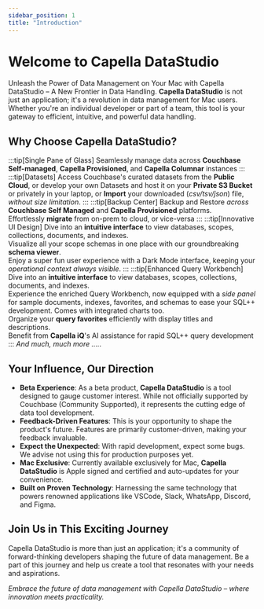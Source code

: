 ```yaml
---
sidebar_position: 1
title: "Introduction"
---
```


# Welcome to Capella DataStudio

Unleash the Power of Data Management on Your Mac with Capella DataStudio – A New Frontier in Data Handling. **Capella DataStudio** is not just an application; it's a revolution in data management for Mac users. Whether you're an individual developer or part of a team, this tool is your gateway to efficient, intuitive, and powerful data handling.

## Why Choose Capella DataStudio?

:::tip[Single Pane of Glass]
Seamlessly manage data across **Couchbase Self-managed**, **Capella Provisioned**, and **Capella Columnar** instances
:::
:::tip[Datasets]
Access Couchbase's curated datasets from the **Public Cloud**, or develop your own Datasets and host it on your **Private S3 Bucket** or privately in your laptop, or **Import** your downloaded (_csv/tsv/json_) file, _without size limitation_.
:::
:::tip[Backup Center]
Backup and Restore _across_ **Couchbase Self Managed** and **Capella Provisioned** platforms.<br />
Effortlessly **migrate** from on-prem to cloud, or vice-versa
:::
:::tip[Innovative UI Design]
Dive into an **intuitive interface** to view databases, scopes, collections, documents, and indexes.<br />
Visualize all your scope schemas in one place with our groundbreaking **schema viewer**.<br />
Enjoy a super fun user experience with a Dark Mode interface, keeping your _operational context always visible_.
:::
:::tip[Enhanced Query Workbench]
Dive into an **intuitive interface** to view databases, scopes, collections, documents, and indexes.<br />
Experience the enriched Query Workbench, now equipped with a _side panel_ for sample documents, indexes, favorites, and schemas to ease your SQL++ development. Comes with integrated charts too.<br />
Organize your **query favorites** efficiently with display titles and descriptions.<br />
Benefit from **Capella iQ**'s AI assistance for rapid SQL++ query development<br />
:::
_And much, much more ....._

## Your Influence, Our Direction

- **Beta Experience**: As a beta product, **Capella DataStudio** is a tool designed to gauge customer interest. While not officially supported by Couchbase (Community Supported), it represents the cutting edge of data tool development.<br />
- **Feedback-Driven Features**: This is your opportunity to shape the product's future. Features are primarily customer-driven, making your feedback invaluable.<br />
- **Expect the Unexpected**: With rapid development, expect some bugs. We advise not using this for production purposes yet.<br />
- **Mac Exclusive**: Currently available exclusively for Mac, **Capella DataStudio** is Apple signed and certified and auto-updates for your convenience.<br />
- **Built on Proven Technology**: Harnessing the same technology that powers renowned applications like VSCode, Slack, WhatsApp, Discord, and Figma.

## Join Us in This Exciting Journey

Capella DataStudio is more than just an application; it's a community of forward-thinking developers shaping the future of data management. Be a part of this journey and help us create a tool that resonates with your needs and aspirations.

_Embrace the future of data management with Capella DataStudio – where innovation meets practicality._
